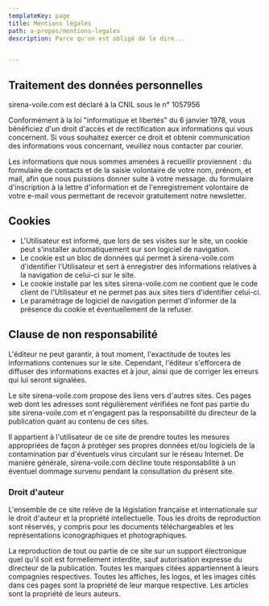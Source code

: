 ```yaml
---
templateKey: page
title: Mentions légales
path: a-propos/mentions-legales
description: Parce qu'on est obligé de le dire...


---
```

## Traitement des données personnelles


sirena-voile.com est déclaré à la CNIL sous le n° 1057956

Conformément à la loi "informatique et libertés" du 6 janvier 1978, vous bénéficiez d'un droit d'accès et de rectification aux informations qui vous concernent. Si vous souhaitez exercer ce droit et obtenir communication des informations vous concernant, veuillez nous contacter par courier.

Les informations que nous sommes amenées à recueillir proviennent : du formulaire de contacts et de la saisie volontaire de votre nom, prénom, et mail, afin que nous puissions donner suite à votre message. du formulaire d'inscription à la lettre d'information et de l'enregistrement volontaire de votre e-mail vous permettant de recevoir gratuitement notre newsletter.



## Cookies
- L'Utilisateur est informé, que lors de ses visites sur le site, un cookie peut s'installer automatiquement sur son logiciel de navigation.
- Le cookie est un bloc de données qui permet à sirena-voile.com d'identifier l'Utilisateur et sert à enregistrer des informations relatives à la navigation de celui-ci sur le site.
- Le cookie installé par les sites sirena-voile.com ne contient que le code client de l'Utilisateur et ne permet pas aux sites tiers d'identifier celui-ci.
- Le paramétrage de logiciel de navigation permet d'informer de la présence du cookie et éventuellement de la refuser.

## Clause de non responsabilité
L'éditeur ne peut garantir, à tout moment, l'exactitude de toutes les informations contenues sur le site. Cependant, l'éditeur s'efforcera de diffuser des informations exactes et à jour, ainsi que de corriger les erreurs qui lui seront signalées.

Le site sirena-voile.com propose des liens vers d'autres sites. Ces pages web dont les adresses sont régulièrement vérifiées ne font pas partie du site sirena-voile.com et n'engagent pas la responsabilité du directeur de la publication quant au contenu de ces sites.

Il appartient à l'utilisateur de ce site de prendre toutes les mesures appropriées de façon à protéger ses propres données et/ou logiciels de la contamination par d'éventuels virus circulant sur le réseau Internet. De manière générale, sirena-voile.com décline toute responsabilité à un éventuel dommage survenu pendant la consultation du présent site.

### Droit d'auteur
L'ensemble de ce site relève de la législation française et internationale sur le droit d'auteur et la propriété intellectuelle. Tous les droits de reproduction sont réservés, y compris pour les documents téléchargeables et les représentations iconographiques et photographiques.

La reproduction de tout ou partie de ce site sur un support électronique quel qu'il soit est formellement interdite, sauf autorisation expresse du directeur de la publication. Toutes les marques citées appartiennent à leurs compagnies respectives. Toutes les affiches, les logos, et les images cités dans ces pages sont la propriété de leur marque respective. Les articles sont la propriété de leurs auteurs.